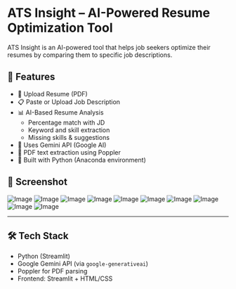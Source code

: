 # ATS Insight – AI-Powered Resume Optimization Tool

ATS Insight is an AI-powered tool that helps job seekers optimize their resumes by comparing them to specific job descriptions.

## 🚀 Features

- 📄 Upload Resume (PDF)
- 📋 Paste or Upload Job Description
- 📊 AI-Based Resume Analysis
  - Percentage match with JD
  - Keyword and skill extraction
  - Missing skills & suggestions
- 🧠 Uses Gemini API (Google AI)
- 📎 PDF text extraction using Poppler
- 🐍 Built with Python (Anaconda environment)

## 📸 Screenshot
![Image](https://github.com/user-attachments/assets/ab19a8dd-3d8a-4c1a-a07c-ff4864e0f45b)
![Image](https://github.com/user-attachments/assets/7600b6e7-eb5f-475b-bdc1-9b29bcec6b85)
![Image](https://github.com/user-attachments/assets/7207b30c-10c2-4b29-96d1-2cddcaa86418)
![Image](https://github.com/user-attachments/assets/60559244-adbb-48f3-9bed-de6577dc6aa8)
![Image](https://github.com/user-attachments/assets/f3eb252b-0221-445a-be29-98810f6aed3c)
![Image](https://github.com/user-attachments/assets/208f4bd0-a787-405b-8b8f-6ce0d3f0d77b)
![Image](https://github.com/user-attachments/assets/8517cbd8-8e5a-40b0-aabd-50a9becd3897)
![Image](https://github.com/user-attachments/assets/b1026888-3c74-4453-92a2-bfafa2d7e91c)
![Image](https://github.com/user-attachments/assets/06681987-787a-4b08-838d-5aacdc940398)
![Image](https://github.com/user-attachments/assets/5707f577-6455-49ed-8be5-6f3fc118508c)

---

## 🛠️ Tech Stack

- Python (Streamlit)
- Google Gemini API (via `google-generativeai`)
- Poppler for PDF parsing
- Frontend: Streamlit + HTML/CSS


